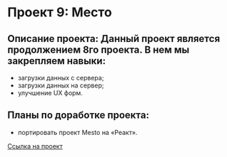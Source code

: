 # Проект 9: Место

## **Описание проекта:**  Данный проект является продолжением 8го проекта. В нем мы закрепляем навыки:

*  загрузки данных с сервера;
*  загрузки данных на сервер;
*  улучшение UX форм.

## **Планы по доработке проекта:**

* портировать проект Mesto на «Реакт».


[Ссылка на проект](https://elizavetakochneva.github.io/mesto/index.html)
